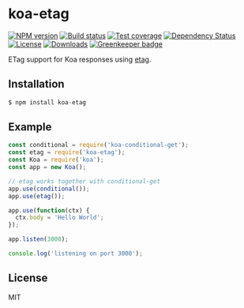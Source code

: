 
# koa-etag

[![NPM version][npm-image]][npm-url]
[![Build status][travis-image]][travis-url]
[![Test coverage][coveralls-image]][coveralls-url]
[![Dependency Status][david-image]][david-url]
[![License][license-image]][license-url]
[![Downloads][downloads-image]][downloads-url]
[![Greenkeeper badge](https://badges.greenkeeper.io/koajs/etag.svg)](https://greenkeeper.io/)

 ETag support for Koa responses using [etag](https://github.com/jshttp/etag).

## Installation

```js
$ npm install koa-etag
```

## Example

```js
const conditional = require('koa-conditional-get');
const etag = require('koa-etag');
const Koa = require('koa');
const app = new Koa();

// etag works together with conditional-get
app.use(conditional());
app.use(etag());

app.use(function(ctx) {
  ctx.body = 'Hello World';
});

app.listen(3000);

console.log('listening on port 3000');
```

## License

  MIT

[npm-image]: https://img.shields.io/npm/v/koa-etag.svg?style=flat-square
[npm-url]: https://npmjs.org/package/koa-etag
[github-tag]: http://img.shields.io/github/tag/koajs/etag.svg?style=flat-square
[github-url]: https://github.com/koajs/etag/tags
[travis-image]: https://img.shields.io/travis/koajs/etag.svg?style=flat-square
[travis-url]: https://travis-ci.org/koajs/etag
[coveralls-image]: https://img.shields.io/coveralls/koajs/etag.svg?style=flat-square
[coveralls-url]: https://coveralls.io/r/koajs/etag?branch=master
[david-image]: http://img.shields.io/david/koajs/etag.svg?style=flat-square
[david-url]: https://david-dm.org/koajs/etag
[license-image]: http://img.shields.io/npm/l/koa-etag.svg?style=flat-square
[license-url]: LICENSE
[downloads-image]: http://img.shields.io/npm/dm/koa-etag.svg?style=flat-square
[downloads-url]: https://npmjs.org/package/koa-etag
[gittip-image]: https://img.shields.io/gittip/jonathanong.svg?style=flat-square
[gittip-url]: https://www.gittip.com/jonathanong/
